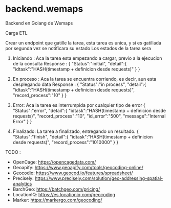 # backend.wemaps
Backend en Golang de Wemaps


Carga ETL

Crear un endpoint que gatille la tarea, esta tarea es unica, y si es gatillada por segunda vez se notificara su estado
Los estados de la tarea sera
1) Iniciando : Aca la tarea esta empezando a cargar, previo a la ejecucion de la consulta
Response :
{
    "Status":"initial",
    "detail":{
        "idtask":"HASH(timestamp + definicion desde requests)"
    }
}

2) En proceso : Aca la tarea se encuentra corriendo, es decir, aun esta desplegando data
Response :
{
    "Status":"in process",
    "detail":{
        "idtask":"HASH(timestamp + definicion desde requests)",
        "record_process":"10"
    }
}
3) Error: Aca la tarea es interrumpida por cualquier tipo de error
{
    "Status":"error",
    "detail":{
        "idtask":"HASH(timestamp + definicion desde requests)",
        "record_process":"10",
        "id_error":"500",
        "message":"Internal Error"
    }
}
4) Finalizado: La tarea a finalizado, entregando un resultado.
{
    "Status":"finish",
    "detail":{
        "idtask":"HASH(timestamp + definicion desde requests)",
        "record_process":"1010000"
    }
}


TODO :
- OpenCage: https://opencagedata.com/
- Geoapify: https://www.geoapify.com/tools/geocoding-online/⁠
- ⁠Geocodio: https://www.geocod.io/features/spreadsheet/
- ⁠Precisely: https://www.precisely.com/solution/geo-addressing-spatial-analytics
- ⁠BarchGeo: https://batchgeo.com/pricing/
- ⁠LocationIQ: https://es.locationiq.com/geocoding
- Marker: https://markergo.com/geocoding/